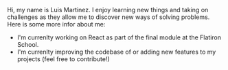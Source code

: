 Hi, my name is Luis Martinez. I enjoy learning new things and taking on challenges as they allow me to discover new ways of solving problems. Here is some more infor about me:
* I'm currenlty working on React as part of the final module at the Flatiron School. 
* I'm currenlty improving the codebase of or adding new features to my projects (feel free to contribute!)
